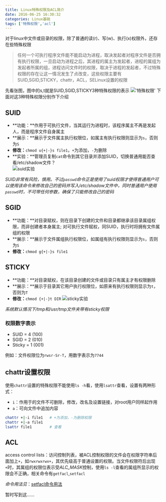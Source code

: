 ```yaml
---
title: Linux特殊权限及ACL简介
date: 2016-06-25 16:30:32
categories: Linux基础
tags: ['特殊权限','acl']
---
```


对于linux中文件或目录的权限，除了普通的读(r)、写(w)、执行(x)权限外，还存在些特殊权限

<!-- more -->

> 任何一个可执行程序文件能不能启动为进程，取决发起者对程序文件是否拥有执行权限，一旦启动为进程之后，其进程的属主为发起者，进程的属组为发起者所属的组，进程访问文件时的权限，取决于进程的发起者，不过特殊权限的存在让这一情况发生了点改变，这些权限主要有SUID,SGID,STICKY，chattr，ACL，SELinux设置的权限

先看张图，图中的s,t就是SUID,SGID,STICKY3种特殊权限的表示
!['特殊权限'](suid.png)
下面对这3种特殊权限分别作下介绍

## SUID

- **功能：**作用于可执行文件，当其运行为进程时，该程序属主不再是发起人，而是程序文件自身属主  
- **展示：**展示于文件属主执行权限位，如属主有执行权限则显示为`s`，否则为`S`  
- **修改：**`chmod u{+|-}s file1`，`+`为添加，`-`为删除  
- **实验：**管理员复制`cat`命令到其它目录并添加SUID，切换普通用能否查看/etc/shadow文件？  
![suid实验](suid1.png)

*SUID非常有风险，慎用。不过`passwd`命令正是使用了suid权限才使得普通用户可以使用该命令来修改自己的密码并写入/etc/shadow文件中，同时普通用户使用`passwd`时，不可带任何参数，确保了只能修改自己的密码*

## SGID
- **功能：**对目录赋权，则在目录下创建的文件和目录都继承该目录属组权限，而非创建者本身属主; 对可执行文件赋权，同SUID，执行时将拥有文件属组的权限  
- **展示：**展示于文件属组执行权限位，如属组有执行权限则显示为`s`，否则为`S`  
- **修改：**`chmod g{+|-}s file1`


## STICKY
- **功能：**对目录赋权，在该目录创建的文件或目录只有属主才有权限删除
- **展示：**展示于目录其它用户执行权限位，如原来有执行权限则显示为`t`，否则为`T`
- **修改：**`chmod {+|-}t DIR`
![sticky实验](sticky1.png)

*系统默认情况下/tmp和/usr/tmp文件夹带有sticky权限*

### 权限数字表示
- SUID = 4 (100)
- SGID = 2 (010)
- Sticky = 1 (001)

例如：文件权限位为`rwsr-Sr-T`，用数字表示为`7744`

## chattr设置权限
使用`chattr`设置的特殊权限不能使用`ls -h`看，使用`lsattr`查看，设置有两种形式：

- `i`：作用于的文件不可删除，修改，改名及设置链接，对root用户同样起作用  
- `a`：可向文件中追加内容

```bash
chattr +|-i file1   # +为添加，-为删除权限
chattr +|-a file1   
lsattr file1        # 查看
```

## ACL
access control lists：访问控制列表，被ACL控制权限的文件会在权限字符串后面加上`+`，如`rwxrwxrwx+`，其优先级高于普通设置的权限。当文件权限符后出现`+`时，其属组的权限位表示受*ALC_MASK*控制，使用`ls -l`查看的属组所显示的权限会不正确，相关命令有`getfacl`,`setfacl`

*命令用法见*：[setfacl命令用法](http://liu2lin600.github.io/2016/05/21/%E5%B8%B8%E7%94%A8%E5%91%BD%E4%BB%A4--%E7%94%A8%E6%88%B7%E7%AE%A1%E7%90%86/)

暂时写到这......
